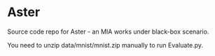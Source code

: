 # Aster
Source code repo for Aster - an MIA works under black-box scenario.

You need to unzip data/mnist/mnist.zip manually to run Evaluate.py.
